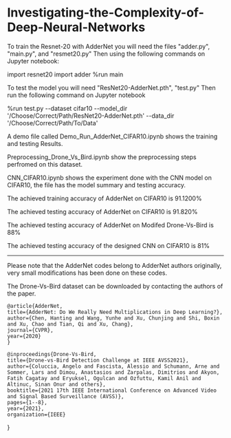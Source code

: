 # Investigating-the-Complexity-of-Deep-Neural-Networks

To train the Resnet-20 with AdderNet you will need the files "adder.py", "main.py", and "resmet20.py" Then using the following commands on Jupyter notebook:

import resnet20
import adder
%run main 

To test the model you will need "ResNet20-AdderNet.pth", "test.py" Then run the following command on Jupyter notebook

%run test.py --dataset cifar10 --model_dir '/Choose/Correct/Path/ResNet20-AdderNet.pth' --data_dir '/Choose/Correct/Path/To/Data'

A demo file called Demo_Run_AdderNet_CIFAR10.ipynb shows the training and testing Results. 

Preprocessing_Drone_Vs_Bird.ipynb  show the preprocessing steps perfromed on this dataset.

CNN_CIFAR10.ipynb  shows the experiment done with the CNN model on CIFAR10, the file has the model summary and testing accuracy.


The achieved training accuracy of AdderNet on CIFAR10 is 91.1200%

The achieved testing accuracy of AdderNet on CIFAR10 is 91.820%

The achieved testing accuracy of AdderNet on Modifed Drone-Vs-Bird is 88%

The achieved testing accuracy of the designed CNN on CIFAR10 is 81%




------------------------------------------------------------------------------------------------------------------
Please note that the AdderNet codes belong to AdderNet authors originally, very small modifications has been done on these codes.

The Drone-Vs-Bird dataset can be downloaded by contacting the authors of the paper.




	@article{AdderNet,
	title={AdderNet: Do We Really Need Multiplications in Deep Learning?},
	author={Chen, Hanting and Wang, Yunhe and Xu, Chunjing and Shi, Boxin and Xu, Chao and Tian, Qi and Xu, Chang},
	journal={CVPR},
	year={2020}
	}
	
	@inproceedings{Drone-Vs-Bird,
  	title={Drone-vs-Bird Detection Challenge at IEEE AVSS2021},
  	author={Coluccia, Angelo and Fascista, Alessio and Schumann, Arne and Sommer, Lars and Dimou, Anastasios and Zarpalas, Dimitrios and Akyon, Fatih Cagatay and Eryuksel, Ogulcan and Ozfuttu, Kamil Anil and Altinuc, Sinan Onur and others},
  	booktitle={2021 17th IEEE International Conference on Advanced Video and Signal Based Surveillance (AVSS)},
  	pages={1--8},
  	year={2021},
  	organization={IEEE}
}
